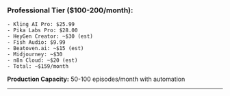 ### Professional Tier ($100-200/month):

```
- Kling AI Pro: $25.99
- Pika Labs Pro: $28.00
- HeyGen Creator: ~$30 (est)
- Fish Audio: $9.99
- Beatoven.ai: ~$15 (est)
- Midjourney: ~$30
- n8n Cloud: ~$20 (est)
- Total: ~$159/month
```

**Production Capacity:** 50-100 episodes/month with automation

---

